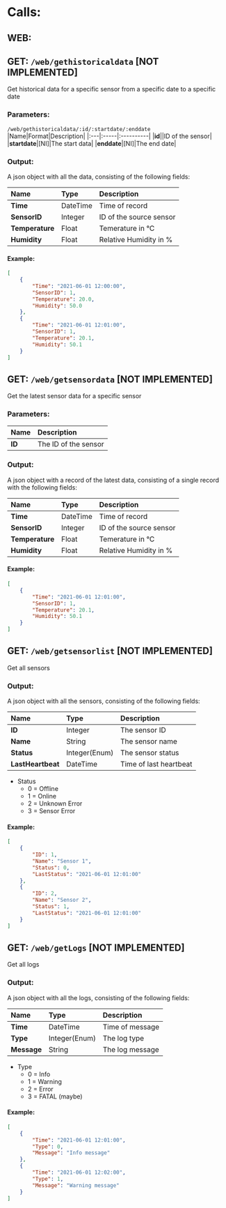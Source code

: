 # Calls:
## WEB:

## GET: ```/web/gethistoricaldata``` [NOT IMPLEMENTED]
Get historical data for a specific sensor from a specific date to a specific date
### Parameters:
```/web/gethistoricaldata/:id/:startdate/:enddate```
|Name|Format|Description|
|:---|:-----|:----------|
|**id**||ID of the sensor|
|**startdate**|[NI]|The start data|
|**enddate**|[NI]|The end date|

### Output:
A json object with all the data, consisting of the following fields:

|Name|Type|Description|
|:---|:---|:----------|
|**Time**|DateTime|Time of record|
|**SensorID**|Integer|ID of the source sensor|
|**Temperature**|Float|Temerature in °C|
|**Humidity**|Float|Relative Humidity in %|

#### Example:
```json
[
    {
        "Time": "2021-06-01 12:00:00",
        "SensorID": 1,
        "Temperature": 20.0,
        "Humidity": 50.0
    },
    {
        "Time": "2021-06-01 12:01:00",
        "SensorID": 1,
        "Temperature": 20.1,
        "Humidity": 50.1
    }
]
```


## GET: ```/web/getsensordata``` [NOT IMPLEMENTED]
Get the latest sensor data for a specific sensor

### Parameters:

|Name|Description|
|:---|:----------|
|**ID**|The ID of the sensor|

### Output:
A json object with a record of the latest data, consisting of a single record with the following fields:

|Name|Type|Description|
|:---|:---|:----------|
|**Time**|DateTime|Time of record|
|**SensorID**|Integer|ID of the source sensor|
|**Temperature**|Float|Temerature in °C|
|**Humidity**|Float|Relative Humidity in %|

#### Example:
```json
[
    {
        "Time": "2021-06-01 12:01:00",
        "SensorID": 1,
        "Temperature": 20.1,
        "Humidity": 50.1
    }
]
```

## GET: ```/web/getsensorlist``` [NOT IMPLEMENTED]
Get all sensors

### Output:
A json object with all the sensors, consisting of the following fields:

|Name|Type|Description|
|:---|:---|:----------|
|**ID**|Integer|The sensor ID|
|**Name**|String|The sensor name|
|**Status**|Integer(Enum)|The sensor status|
|**LastHeartbeat**|DateTime|Time of last heartbeat|
* Status
  * 0 = Offline
  * 1 = Online
  * 2 = Unknown Error
  * 3 = Sensor Error

#### Example:
```json
[
    {
        "ID": 1,
        "Name": "Sensor 1",
        "Status": 0,
        "LastStatus": "2021-06-01 12:01:00"
    },
    {
        "ID": 2,
        "Name": "Sensor 2",
        "Status": 1,
        "LastStatus": "2021-06-01 12:01:00"
    }
]
```

## GET: ```/web/getLogs``` [NOT IMPLEMENTED]
Get all logs

### Output:
A json object with all the logs, consisting of the following fields:

|Name|Type|Description|
|:---|:---|:----------|
|**Time**|DateTime|Time of message|
|**Type**|Integer(Enum)|The log type|
|**Message**|String|The log message|
* Type
  * 0 = Info
  * 1 = Warning
  * 2 = Error
  * 3 = FATAL (maybe)

#### Example:
```json
[
    {
        "Time": "2021-06-01 12:01:00",
        "Type": 0,
        "Message": "Info message"
    },
    {
        "Time": "2021-06-01 12:02:00",
        "Type": 1,
        "Message": "Warning message"
    }
]
```
